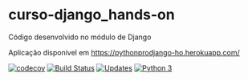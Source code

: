 # curso-django_hands-on
Código desenvolvido no módulo de Django

Aplicação disponivel em https://pythonprodjango-ho.herokuapp.com/

[![codecov](https://codecov.io/gh/oscarbfs/curso-django_hands-on/branch/main/graph/badge.svg?token=Yhhbk7agfm)](undefined)
[![Build Status](https://travis-ci.org/oscarbfs/curso-django_hands-on.svg?branch=main)](https://travis-ci.org/oscarbfs/curso-django_hands-on)
[![Updates](https://pyup.io/repos/github/oscarbfs/curso-django_hands-on/shield.svg)](https://pyup.io/repos/github/oscarbfs/curso-django_hands-on/)
[![Python 3](https://pyup.io/repos/github/oscarbfs/curso-django_hands-on/python-3-shield.svg)](https://pyup.io/repos/github/oscarbfs/curso-django_hands-on/)